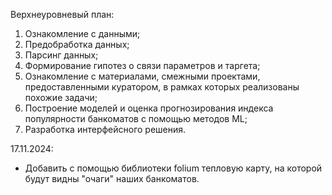 Верхнеуровневый план: 
1. Ознакомление с данными;
2. Предобработка данных;
3. Парсинг данных;
4. Формирование гипотез о связи параметров и таргета;
5. Ознакомление с материалами, смежными проектами, предоставленными куратором, в рамках которых реализованы похожие задачи;
6. Построение моделей и оценка прогнозирования индекса популярности банкоматов с помощью методов ML;
7. Разработка интерфейсного решения.

17.11.2024:
- Добавить с помощью библиотеки folium тепловую карту, на которой будут видны "очаги" наших банкоматов.


